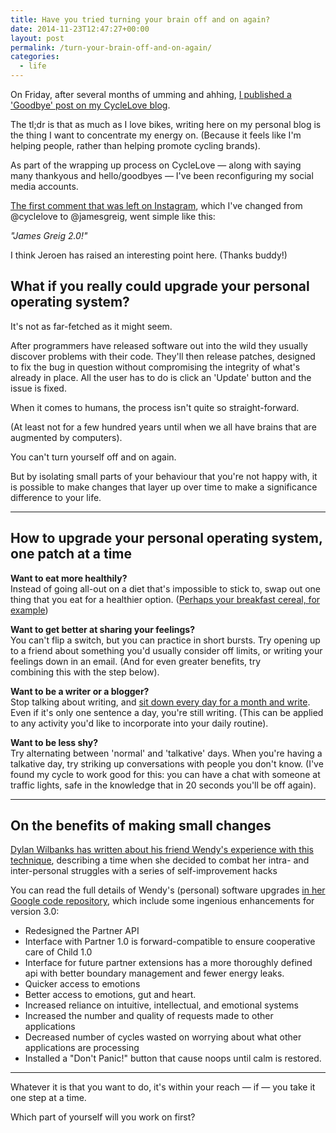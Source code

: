 ```yaml
---
title: Have you tried turning your brain off and on again?
date: 2014-11-23T12:47:27+00:00
layout: post
permalink: /turn-your-brain-off-and-on-again/
categories:
  - life
---
```

<p>On Friday, after several months of umming and ahhing, <a href="http://www.cyclelove.cc/2014/11/this-is-my-last-post/">I published a 'Goodbye' post on my CycleLove blog</a>.</p><p>The tl;dr is that as much as I love bikes, writing here on my personal blog&nbsp;is the thing I want to concentrate my energy on. (Because it&nbsp;feels like I'm helping people, rather than helping promote cycling brands).</p><p>As part of the wrapping up process on CycleLove — along with saying many thankyous and hello/goodbyes — I've been reconfiguring my social media accounts.</p><p><a href="http://instagram.com/p/vs6cKKJ2hL/?modal=true">The first comment that was left on Instagram</a>, which I've changed from @cyclelove to @jamesgreig, went simple like this:</p><p><em>"James Greig 2.0!"</em></p><p>I think Jeroen has raised an interesting point here. (Thanks buddy!)</p><h2>What if you really could upgrade your personal operating system?</h2><p>It's not as far-fetched as it might seem.</p><p>After programmers have released software out into the wild they usually discover problems with their code. They'll then release patches, designed to fix the bug in question without compromising the integrity of what's already in place. All the user has to do is click an 'Update' button and the issue is fixed.</p><p>When it comes to humans, the process isn't quite so straight-forward.</p><p>(At least not for a few hundred years until when we all have brains that are augmented by computers).</p><p>You can't turn yourself off and on again.</p><p>But by isolating small parts of your behaviour that you're not happy with, it is possible to make changes that layer up over time to make a significance difference to your life.</p><hr /><h2>How to upgrade your personal operating system, one&nbsp;patch at a time</h2><p><strong>Want to eat more healthily?</strong><br />Instead of going all-out on a diet that's impossible to stick to, swap out one thing that you eat for a healthier option. (<a href="http://www.theguardian.com/business/2010/nov/23/food-book-extract-felicity-lawrence)">Perhaps your breakfast cereal, for example</a>)</p><p><strong>Want to get better at sharing your feelings?</strong><br />You can't flip a switch, but you can practice in short bursts. Try opening up to a friend about something you'd usually consider off limits, or writing your feelings down in an email. (And for even greater benefits, try combining&nbsp;this&nbsp;with the step below).</p><p><strong>Want to be a writer or a blogger?</strong><br />Stop talking about writing, and <a href="http://greig.cc/writing-1000-words-daily-accountability-hack">sit down every day for a month and write</a>. Even if it's only one sentence a day, you're still writing. (This can be applied to any activity you'd like to incorporate into your daily routine).</p><p><strong>Want to be less shy?</strong><br />Try alternating between 'normal' and 'talkative' days. When you're having a talkative day, try striking up conversations with people you don't know. (I've found my cycle to work good for this: you can have a chat with someone at traffic lights, safe in the knowledge that in 20 seconds you'll be off again).</p><hr /><h2 id="yui_3_17_2_1_1416749061944_15098">On the benefits of making small changes</h2><p><a data-cke-saved-href="https://the-pastry-box-project.net/dylan-wilbanks/2014-november-1" href="https://the-pastry-box-project.net/dylan-wilbanks/2014-november-1">Dylan Wilbanks has written&nbsp;about his friend Wendy's experience with this technique</a>, describing a time when she decided to combat her&nbsp;intra- and inter-personal struggles with a series of self-improvement hacks</p>

<p>You can read the full details of Wendy's (personal) software upgrades <a href="https://code.google.com/p/wendy/wiki/WendyThreePointOh">in her Google code repository</a>, which include some ingenious enhancements for version 3.0:</p>

<ul>
<li>Redesigned the Partner API</li>
<li>Interface with Partner 1.0 is forward-compatible to ensure cooperative care of Child 1.0</li>
<li>Interface for future partner extensions has a more thoroughly defined api with better boundary management and fewer energy leaks.</li>
<li>Quicker access to emotions</li>
<li>Better access to emotions, gut and heart.</li>
<li>Increased reliance on intuitive, intellectual, and emotional systems</li>
<li>Increased the number and quality of requests made to other applications</li><li>Decreased number of cycles wasted on worrying about what other applications are processing</li>
<li>Installed a "Don't Panic!" button that cause noops until calm is restored.</li>


</ul>

<hr />

<p>Whatever it is that you want to do, it's within your reach — if — you take it one step at a time.</p><p>Which part of yourself will you work on first?</p>
